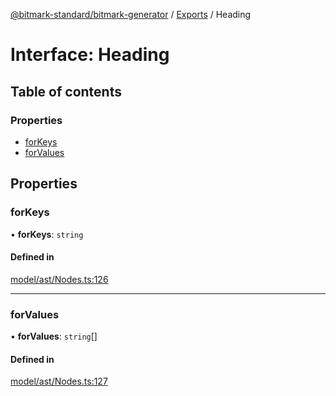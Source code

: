 [@bitmark-standard/bitmark-generator](../API.md) / [Exports](../modules.md) / Heading

# Interface: Heading

## Table of contents

### Properties

- [forKeys](Heading.md#forKeys)
- [forValues](Heading.md#forValues)

## Properties

### forKeys

• **forKeys**: `string`

#### Defined in

[model/ast/Nodes.ts:126](https://github.com/getMoreBrain/bitmark-generator/blob/416295c/src/model/ast/Nodes.ts#L126)

___

### forValues

• **forValues**: `string`[]

#### Defined in

[model/ast/Nodes.ts:127](https://github.com/getMoreBrain/bitmark-generator/blob/416295c/src/model/ast/Nodes.ts#L127)
